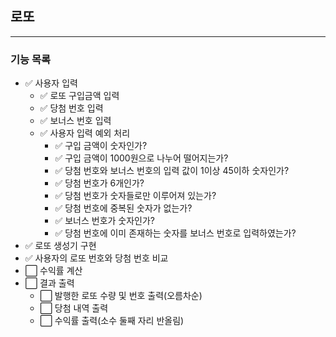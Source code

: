 ## 로또

---

### 기능 목록

- ✅ 사용자 입력
    - ✅ 로또 구입금액 입력
    - ✅ 당첨 번호 입력
    - ✅ 보너스 번호 입력
    - ✅ 사용자 입력 예외 처리
        - ✅ 구입 금액이 숫자인가?
        - ✅ 구입 금액이 1000원으로 나누어 떨어지는가?
        - ✅ 당첨 번호와 보너스 번호의 입력 값이 1이상 45이하 숫자인가?
        - ✅ 당첨 번호가 6개인가?
        - ✅ 당첨 번호가 숫자들로만 이루어져 있는가?
        - ✅ 당첨 번호에 중복된 숫자가 없는가?
        - ✅ 보너스 번호가 숫자인가?
        - ✅ 당첨 번호에 이미 존재하는 숫자를 보너스 번호로 입력하였는가?
- ✅ 로또 생성기 구현
- ✅ 사용자의 로또 번호와 당첨 번호 비교
- ⬜ 수익률 계산
- ⬜ 결과 출력
    - ⬜ 발행한 로또 수량 및 번호 출력(오름차순)
    - ⬜ 당첨 내역 출력
    - ⬜ 수익률 출력(소수 둘째 자리 반올림)
    